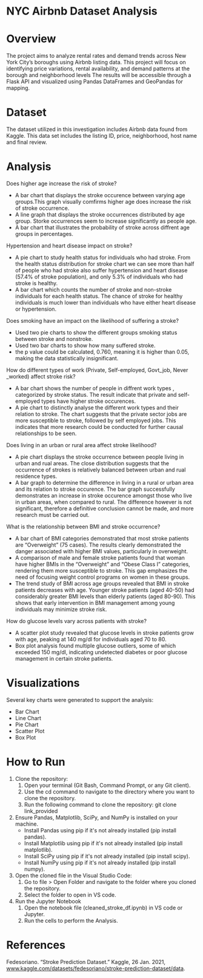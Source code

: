 # NYC Airbnb Dataset Analysis
# Overview
The project aims to analyze rental rates and demand trends across New York City’s boroughs using Airbnb listing data. This project will focus on identifying price variations, rental availability, and demand patterns at the borough and neighborhood levels The results will be accessible through a Flask API and visualized using Pandas DataFrames and GeoPandas for mapping.


# Dataset
The dataset utilized in this investigation includes Airbnb data found from Kaggle. This data set includes the listing ID, price, neighborhood, host name and final review.

# Analysis 
Does higher age increase the risk of stroke?
- A bar chart that displays the stroke occurence between varying age groups.This graph visually comfirms higher age does increase the risk of stroke occurrence.
- A line graph that displays the stroke occurrences distributed by age group. Storke occurrences seem to increase significantly as people age.
- A bar chart that illustrates the probability of stroke across diffrent age groups in percentages.
  
Hypertension and heart disease impact on stroke?
- A pie chart to study health status for individuals who had stroke. From the health status distribution for stroke chart we can see more than half of people who had stroke also suffer hypertension and heart disease (57.4% of stroke population), and only 5.3% of individuals who had stroke is healthy.
- A bar chart which counts the number of stroke and non-stroke individuals for each health status. The chance of stroke for healthy individuals is much lower than individuals who have either heart disease or hypertension.

Does smoking have an impact on the likelihood of suffering a stroke?
- Used two pie charts to show the different groups smoking status between stroke and nonstroke.
- Used two bar charts to show how many suffered stroke. 
- the p value could be calculated, 0.760, meaning it is higher than 0.05, making the data statistically insignificant. 

How do different types of work (Private, Self-employed, Govt_job, Never _worked) affect stroke risk?
- A bar chart shows the number of people in diffrent work types , categorized by stroke status. The result indicate that private and self-employed types have higher stroke occurences.
- A pie chart to distinctly analyse the different work types and their relation to stroke. The chart suggests that the private sector jobs are more susceptible to stroke, followed by self employed jobs. This indicates that more research could be conducted for further causal relationships to be seen.

Does living in an urban or rural area affect stroke likelihood?
- A pie chart displays the stroke occurrence between people living in urban and rual areas. The close distribution suggests that the occurrence of strokes is relatively balanced between urban and rual residence types.
- A bar graph to determine the difference in living in a rural or urban area and its relation to stroke occurence. The bar graph successfully demonstrates an increase in stroke occurence amongst those who live in urban areas, when compared to rural. The difference however is not significant, therefore a definitive conclusion cannot be made, and more research must be carried out.

What is the relationship between BMI and stroke occurrence?
-	A bar chart of BMI categories demonstrated that most stroke patients are “Overweight” (75 cases). The results clearly demonstrated the danger associated with higher BMI values, particularly in overweight. 
-	A comparison of male and female stroke patients found that woman have higher BMIs in the “Overweight” and “Obese Class I” categories, rendering them more susceptible to stroke. This gap emphasizes the need of focusing weight control programs on women in these groups. 
-	The trend study of BMI across age groups revealed that BMI in stroke patients decreases with age. Younger stroke patients (aged 40-50) had considerably greater BMI levels than elderly patients (aged 80-90). This shows that early intervention in BMI management among young individuals may minimize stroke risk.

How do glucose levels vary across patients with stroke?
-	A scatter plot study revealed that glucose levels in stroke patients grow with age, peaking at 140 mg/dl for individuals aged 70 to 80. 
-	Box plot analysis found multiple glucose outliers, some of which exceeded 150 mg/dl, indicating undetected diabetes or poor glucose management in certain stroke patients.


# Visualizations
Several key charts were generated to support the analysis:
- Bar Chart
- Line Chart
- Pie Chart
- Scatter Plot
- Box Plot

# How to Run
   1. Clone the repository:
       1. Open your terminal (Git Bash, Command Prompt, or any Git client).
       2. Use the cd command to navigate to the directory where you want to clone the repository.
       3. Run the following command to clone the repository: git clone link_provided
  2. Ensure Pandas, Matplotlib, SciPy, and NumPy is installed on your machine.
     - Install Pandas using pip if it's not already installed (pip install pandas).
     - Install Matplotlib using pip if it's not already installed (pip install matplotlib).
     - Install SciPy using pip if it's not already installed (pip install scipy).
     - Install NumPy using pip if it's not already installed (pip install numpy).
  3. Open the cloned file in the Visual Studio Code:
       1. Go to file > Open Folder and navigate to the folder where you cloned the repository.
       2. Select the folder to open in VS code.
  4. Run the Jupyter Notebook
     1. Open the notebook file (cleaned_stroke_df.ipynb) in VS code or Jupyter.
     2. Run the cells to perform the Analysis.
    
# References 
Fedesoriano. “Stroke Prediction Dataset.” Kaggle, 26 Jan. 2021, www.kaggle.com/datasets/fedesoriano/stroke-prediction-dataset/data. 


